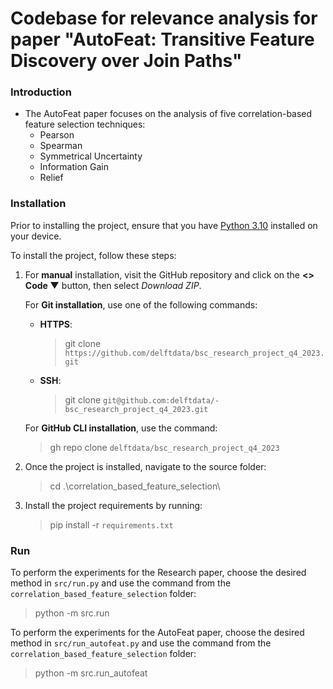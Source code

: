 # Codebase for relevance analysis for paper "AutoFeat: Transitive Feature Discovery over Join Paths"

### Introduction
* The AutoFeat paper focuses on the analysis of five correlation-based feature selection techniques:
   * Pearson
   * Spearman
   * Symmetrical Uncertainty
   * Information Gain
   * Relief

### Installation
Prior to installing the project, ensure that you have
[Python 3.10](https://www.python.org/downloads/release/python-3100/) installed on your device.

To install the project, follow these steps:
1. For **manual** installation, visit the GitHub repository and click on the **<> Code ▼** button,
   then select _Download ZIP_.

    For **Git installation**, use one of the following commands:
    - **HTTPS**:
        > git clone `https://github.com/delftdata/bsc_research_project_q4_2023.git`
    - **SSH**:
        > git clone `git@github.com:delftdata/- bsc_research_project_q4_2023.git`

    For **GitHub CLI installation**, use the command:
    > gh repo clone `delftdata/bsc_research_project_q4_2023`

2. Once the project is installed, navigate to the source folder:
    > cd .\correlation_based_feature_selection\

3. Install the project requirements by running:
    > pip install -r `requirements.txt`

### Run

To perform the experiments for the Research paper, choose the desired method in `src/run.py` and use the command from the `correlation_based_feature_selection` folder:
   > python -m src.run

To perform the experiments for the AutoFeat paper, choose the desired method in `src/run_autofeat.py` and use the command from the `correlation_based_feature_selection` folder:
   > python -m src.run_autofeat
